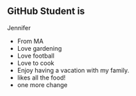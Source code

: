 ## GitHub Student is
Jennifer
- From MA
- Love gardening
- Love football
- Love to cook
- Enjoy having a vacation with my family.
- likes all the food!
- one more change 
